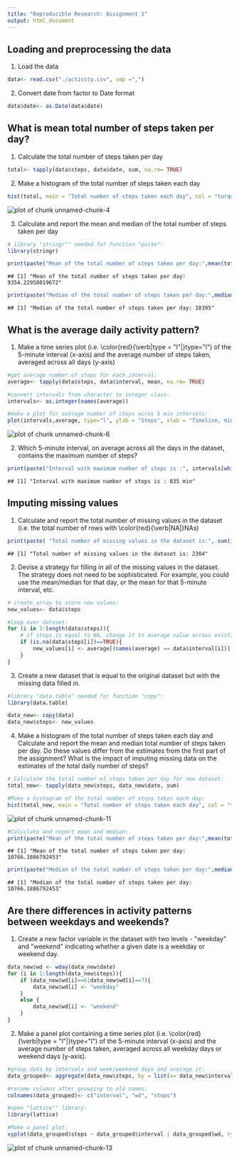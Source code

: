 ```yaml
---
title: "Reproducible Research: Assignment 1"
output: html_document
---
```




## Loading and preprocessing the data  

1. Load the data


```r
data<- read.csv("./activity.csv", sep =",")
```

2. Convert date from factor to Date format


```r
data$date<- as.Date(data$date)
```

## What is mean total number of steps taken per day?  

1. Calculate the total number of steps taken per day  


```r
total<- tapply(data$steps, data$date, sum, na.rm= TRUE)
```

2. Make a histogram of the total number of steps taken each day  


```r
hist(total, main = "Total number of steps taken each day", col = "turquoise", breaks =20)
```

![plot of chunk unnamed-chunk-4](figure/unnamed-chunk-4-1.png)

3. Calculate and report the mean and median of the total number of steps taken per day  


```r
# library "stringr"" needed for function "paste":
library(stringr)

print(paste("Mean of the total number of steps taken per day:",mean(total)))
```

```
## [1] "Mean of the total number of steps taken per day: 9354.22950819672"
```

```r
print(paste("Median of the total number of steps taken per day:",median(total)))
```

```
## [1] "Median of the total number of steps taken per day: 10395"
```

## What is the average daily activity pattern?  

1. Make a time series plot (i.e. \color{red}{\verb|type = "l"|}type="l") of the 5-minute interval (x-axis) and the average number of steps taken, averaged across all days (y-axis)  


```r
#get average number of steps for each interval:
average<- tapply(data$steps, data$interval, mean, na.rm= TRUE)

#convert intervals from character to integer class:
intervals<- as.integer(names(average))

#make a plot for average number of steps acros 5 min intervals:
plot(intervals,average, type="l", ylab = "Steps", xlab = "Timeline, min", main="Average number of steps across 5 min itervals", lwd = 2, col = "red")
```

![plot of chunk unnamed-chunk-6](figure/unnamed-chunk-6-1.png)

2. Which 5-minute interval, on average across all the days in the dataset, contains the maximum number of steps?  


```r
print(paste("Interval with maximum number of steps is :", intervals[which.max(average)], "min"))
```

```
## [1] "Interval with maximum number of steps is : 835 min"
```

## Imputing missing values

1. Calculate and report the total number of missing values in the dataset (i.e. the total number of rows with \color{red}{\verb|NA|}NAs)


```r
print(paste( "Total number of missing values in the dataset is:", sum(is.na(data))))
```

```
## [1] "Total number of missing values in the dataset is: 2304"
```

2. Devise a strategy for filling in all of the missing values in the dataset. The strategy does not need to be sophisticated. For example, you could use the mean/median for that day, or the mean for that 5-minute interval, etc.  


```r
# create array to store new values:
new_values<- data$steps 

#loop over dataset:
for (i in 1:length(data$steps)){
    # if steps is equal to NA, change it to average value across existing 5 min intervals:
    if (is.na(data$steps[i])==TRUE){
        new_values[i] <- average[(names(average) == data$interval[i])]
    }    
} 
```

3. Create a new dataset that is equal to the original dataset but with the missing data filled in.


```r
#library "data.table" needed for function "copy":
library(data.table)

data_new<- copy(data)
data_new$steps<- new_values
```

4. Make a histogram of the total number of steps taken each day and Calculate and report the mean and median total number of steps taken per day. Do these values differ from the estimates from the first part of the assignment? What is the impact of imputing missing data on the estimates of the total daily number of steps?


```r
# Calculate the total number of steps taken per day for new dataset: 
total_new<- tapply(data_new$steps, data_new$date, sum)

#Make a histogram of the total number of steps taken each day:
hist(total_new, main = "Total number of steps taken each day", col = "turquoise", breaks =20)
```

![plot of chunk unnamed-chunk-11](figure/unnamed-chunk-11-1.png)

```r
#Calculate and report mean and median:
print(paste("Mean of the total number of steps taken per day:",mean(total_new)))
```

```
## [1] "Mean of the total number of steps taken per day: 10766.1886792453"
```

```r
print(paste("Median of the total number of steps taken per day:",median(total_new)))
```

```
## [1] "Median of the total number of steps taken per day: 10766.1886792453"
```

## Are there differences in activity patterns between weekdays and weekends?

1. Create a new factor variable in the dataset with two levels - "weekday" and "weekend" indicating whether a given date is a weekday or weekend day.


```r
data_new$wd <- wday(data_new$date)
for (i in 1:length(data_new$steps)){
    if (data_new$wd[i]==6|data_new$wd[i]==7){
        data_new$wd[i] <- "weekday"
    }
    else {
        data_new$wd[i] <- "weekend"
    }
}
```

2. Make a panel plot containing a time series plot (i.e. \color{red}{\verb|type = "l"|}type="l") of the 5-minute interval (x-axis) and the average number of steps taken, averaged across all weekday days or weekend days (y-axis). 


```r
#group data by intervals and week/weekend days and average it:
data_grouped<- aggregate(data_new$steps, by = list(x= data_new$interval, y= data_new$wd), FUN= mean)

#rename columns after grouping to old names:
colnames(data_grouped)<- c("interval", "wd", "steps")

#open "lattice"" library:
library(lattice)

#Make a panel plot:
xyplot(data_grouped$steps ~ data_grouped$interval | data_grouped$wd, type = "l", layout = c(1,2), xlab = "Interval", ylab = "Number of steps")
```

![plot of chunk unnamed-chunk-13](figure/unnamed-chunk-13-1.png)
